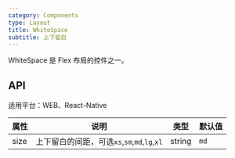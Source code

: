 ```yaml
---
category: Components
type: Layout
title: WhiteSpace
subtitle: 上下留白
---
```


WhiteSpace 是 Flex 布局的控件之一。

## API

适用平台：WEB、React-Native

属性 | 说明 | 类型 | 默认值
----|-----|------|------
| size       |  上下留白的间距，可选`xs`,`sm`,`md`,`lg`,`xl`  | string | `md`  |
